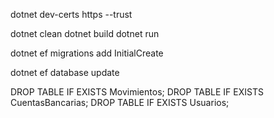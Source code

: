 dotnet dev-certs https --trust

dotnet clean
dotnet build
dotnet run

dotnet ef migrations add InitialCreate

dotnet ef database update

DROP TABLE IF EXISTS Movimientos;
DROP TABLE IF EXISTS CuentasBancarias;
DROP TABLE IF EXISTS Usuarios;